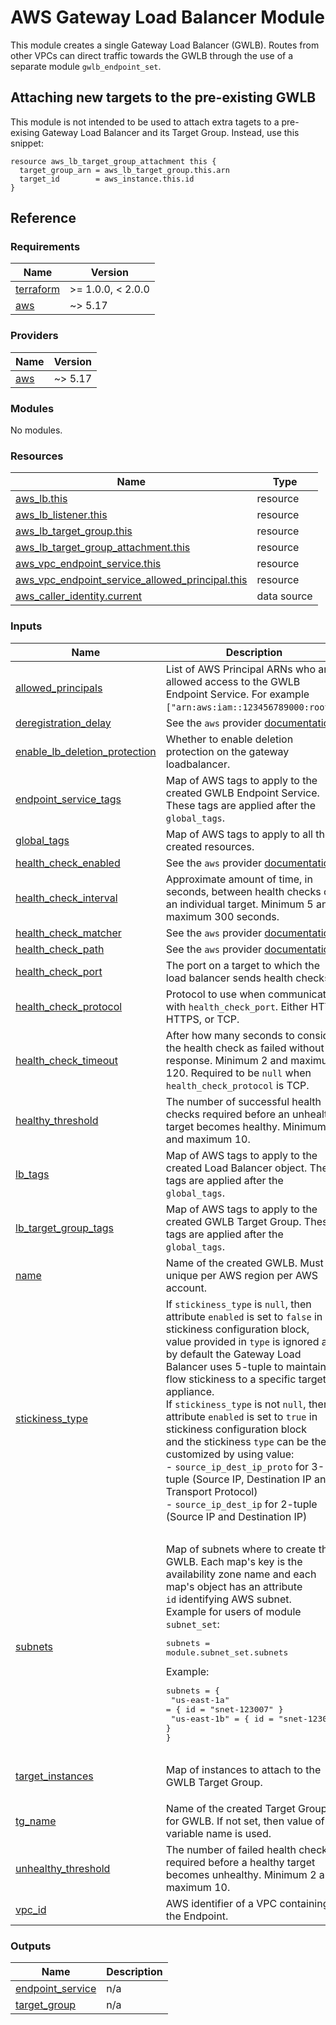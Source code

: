 # AWS Gateway Load Balancer Module

This module creates a single Gateway Load Balancer (GWLB). Routes from other VPCs can direct traffic towards the GWLB
through the use of a separate module `gwlb_endpoint_set`.

## Attaching new targets to the pre-existing GWLB

This module is not intended to be used to attach extra tagets to a pre-exising Gateway Load Balancer and its Target Group.
Instead, use this snippet:

```hcl2
resource aws_lb_target_group_attachment this {
  target_group_arn = aws_lb_target_group.this.arn
  target_id        = aws_instance.this.id
}
```

## Reference
<!-- BEGINNING OF PRE-COMMIT-TERRAFORM DOCS HOOK -->
### Requirements

| Name | Version |
|------|---------|
| <a name="requirement_terraform"></a> [terraform](#requirement\_terraform) | >= 1.0.0, < 2.0.0 |
| <a name="requirement_aws"></a> [aws](#requirement\_aws) | ~> 5.17 |

### Providers

| Name | Version |
|------|---------|
| <a name="provider_aws"></a> [aws](#provider\_aws) | ~> 5.17 |

### Modules

No modules.

### Resources

| Name | Type |
|------|------|
| [aws_lb.this](https://registry.terraform.io/providers/hashicorp/aws/latest/docs/resources/lb) | resource |
| [aws_lb_listener.this](https://registry.terraform.io/providers/hashicorp/aws/latest/docs/resources/lb_listener) | resource |
| [aws_lb_target_group.this](https://registry.terraform.io/providers/hashicorp/aws/latest/docs/resources/lb_target_group) | resource |
| [aws_lb_target_group_attachment.this](https://registry.terraform.io/providers/hashicorp/aws/latest/docs/resources/lb_target_group_attachment) | resource |
| [aws_vpc_endpoint_service.this](https://registry.terraform.io/providers/hashicorp/aws/latest/docs/resources/vpc_endpoint_service) | resource |
| [aws_vpc_endpoint_service_allowed_principal.this](https://registry.terraform.io/providers/hashicorp/aws/latest/docs/resources/vpc_endpoint_service_allowed_principal) | resource |
| [aws_caller_identity.current](https://registry.terraform.io/providers/hashicorp/aws/latest/docs/data-sources/caller_identity) | data source |

### Inputs

| Name | Description | Type | Default | Required |
|------|-------------|------|---------|:--------:|
| <a name="input_allowed_principals"></a> [allowed\_principals](#input\_allowed\_principals) | List of AWS Principal ARNs who are allowed access to the GWLB Endpoint Service. For example `["arn:aws:iam::123456789000:root"]`. | `list(string)` | `[]` | no |
| <a name="input_deregistration_delay"></a> [deregistration\_delay](#input\_deregistration\_delay) | See the `aws` provider [documentation](https://registry.terraform.io/providers/hashicorp/aws/latest/docs/resources/lb_target_group#deregistration_delay). | `number` | `null` | no |
| <a name="input_enable_lb_deletion_protection"></a> [enable\_lb\_deletion\_protection](#input\_enable\_lb\_deletion\_protection) | Whether to enable deletion protection on the gateway loadbalancer. | `bool` | `false` | no |
| <a name="input_endpoint_service_tags"></a> [endpoint\_service\_tags](#input\_endpoint\_service\_tags) | Map of AWS tags to apply to the created GWLB Endpoint Service. These tags are applied after the `global_tags`. | `map(string)` | `{}` | no |
| <a name="input_global_tags"></a> [global\_tags](#input\_global\_tags) | Map of AWS tags to apply to all the created resources. | `map(string)` | `{}` | no |
| <a name="input_health_check_enabled"></a> [health\_check\_enabled](#input\_health\_check\_enabled) | See the `aws` provider [documentation](https://registry.terraform.io/providers/hashicorp/aws/latest/docs/resources/lb_target_group#health_check). | `bool` | `null` | no |
| <a name="input_health_check_interval"></a> [health\_check\_interval](#input\_health\_check\_interval) | Approximate amount of time, in seconds, between health checks of an individual target. Minimum 5 and maximum 300 seconds. | `number` | `5` | no |
| <a name="input_health_check_matcher"></a> [health\_check\_matcher](#input\_health\_check\_matcher) | See the `aws` provider [documentation](https://registry.terraform.io/providers/hashicorp/aws/latest/docs/resources/lb_target_group#health_check). | `string` | `null` | no |
| <a name="input_health_check_path"></a> [health\_check\_path](#input\_health\_check\_path) | See the `aws` provider [documentation](https://registry.terraform.io/providers/hashicorp/aws/latest/docs/resources/lb_target_group#health_check). | `string` | `null` | no |
| <a name="input_health_check_port"></a> [health\_check\_port](#input\_health\_check\_port) | The port on a target to which the load balancer sends health checks. | `number` | `80` | no |
| <a name="input_health_check_protocol"></a> [health\_check\_protocol](#input\_health\_check\_protocol) | Protocol to use when communicating with `health_check_port`. Either HTTP, HTTPS, or TCP. | `string` | `"TCP"` | no |
| <a name="input_health_check_timeout"></a> [health\_check\_timeout](#input\_health\_check\_timeout) | After how many seconds to consider the health check as failed without a response. Minimum 2 and maximum 120. Required to be `null` when `health_check_protocol` is TCP. | `number` | `null` | no |
| <a name="input_healthy_threshold"></a> [healthy\_threshold](#input\_healthy\_threshold) | The number of successful health checks required before an unhealthy target becomes healthy. Minimum 2 and maximum 10. | `number` | `3` | no |
| <a name="input_lb_tags"></a> [lb\_tags](#input\_lb\_tags) | Map of AWS tags to apply to the created Load Balancer object. These tags are applied after the `global_tags`. | `map(string)` | `{}` | no |
| <a name="input_lb_target_group_tags"></a> [lb\_target\_group\_tags](#input\_lb\_target\_group\_tags) | Map of AWS tags to apply to the created GWLB Target Group. These tags are applied after the `global_tags`. | `map(string)` | `{}` | no |
| <a name="input_name"></a> [name](#input\_name) | Name of the created GWLB. Must be unique per AWS region per AWS account. | `string` | n/a | yes |
| <a name="input_stickiness_type"></a> [stickiness\_type](#input\_stickiness\_type) | If `stickiness_type` is `null`, then attribute `enabled` is set to `false` in stickiness configuration block,<br>value provided in `type` is ignored and by default the Gateway Load Balancer uses 5-tuple to maintain flow stickiness to a specific target appliance.<br>If `stickiness_type` is not `null`, then attribute `enabled` is set to `true` in stickiness configuration block<br>and the stickiness `type` can be then customized by using value:<br>- `source_ip_dest_ip_proto` for 3-tuple (Source IP, Destination IP and Transport Protocol)<br>- `source_ip_dest_ip` for 2-tuple (Source IP and Destination IP)<pre></pre> | `string` | `null` | no |
| <a name="input_subnets"></a> [subnets](#input\_subnets) | Map of subnets where to create the GWLB. Each map's key is the availability zone name and each map's object has an attribute<br>`id` identifying AWS subnet.<br>Example for users of module `subnet_set`:<pre>subnets = module.subnet_set.subnets</pre>Example:<pre>subnets = {<br>  "us-east-1a" = { id = "snet-123007" }<br>  "us-east-1b" = { id = "snet-123008" }<br>}</pre> | <pre>map(object({<br>    id = string<br>  }))</pre> | n/a | yes |
| <a name="input_target_instances"></a> [target\_instances](#input\_target\_instances) | Map of instances to attach to the GWLB Target Group. | <pre>map(object({<br>    id = string<br>  }))</pre> | `{}` | no |
| <a name="input_tg_name"></a> [tg\_name](#input\_tg\_name) | Name of the created Target Group for GWLB. If not set, then value of variable name is used. | `string` | `null` | no |
| <a name="input_unhealthy_threshold"></a> [unhealthy\_threshold](#input\_unhealthy\_threshold) | The number of failed health checks required before a healthy target becomes unhealthy. Minimum 2 and maximum 10. | `number` | `3` | no |
| <a name="input_vpc_id"></a> [vpc\_id](#input\_vpc\_id) | AWS identifier of a VPC containing the Endpoint. | `string` | n/a | yes |

### Outputs

| Name | Description |
|------|-------------|
| <a name="output_endpoint_service"></a> [endpoint\_service](#output\_endpoint\_service) | n/a |
| <a name="output_target_group"></a> [target\_group](#output\_target\_group) | n/a |
<!-- END OF PRE-COMMIT-TERRAFORM DOCS HOOK -->
